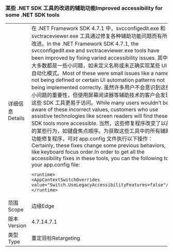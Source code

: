 ### <a name="improved-accessibility-for-some-net-sdk-tools"></a><span data-ttu-id="bcdab-101">某些 .NET SDK 工具的改进的辅助功能</span><span class="sxs-lookup"><span data-stu-id="bcdab-101">Improved accessibility for some .NET SDK tools</span></span>

|   |   |
|---|---|
|<span data-ttu-id="bcdab-102">详细信息</span><span class="sxs-lookup"><span data-stu-id="bcdab-102">Details</span></span>|<span data-ttu-id="bcdab-103">在 .NET Framework SDK 4.7.1 中，svcconfigedit.exe 和 svctraceviewer.exe 工具通过修复各种辅助功能问题而有所改进。</span><span class="sxs-lookup"><span data-stu-id="bcdab-103">In the .NET Framework SDK 4.7.1, the svcconfigedit.exe and svctraceviewer.exe tools have been improved by fixing varied accessibility issues.</span></span> <span data-ttu-id="bcdab-104">其中大多数都是一些小问题，如未定义名称或未正确实现某些 UI 自动化模式。</span><span class="sxs-lookup"><span data-stu-id="bcdab-104">Most of these were small issues like a name not being defined or certain UI automation patterns not being implemented correctly.</span></span> <span data-ttu-id="bcdab-105">虽然许多用户不会意识到这些小问题的重要性，但使用屏幕阅读器等辅助技术的客户会发现这些 SDK 工具更易于访问。</span><span class="sxs-lookup"><span data-stu-id="bcdab-105">While many users wouldn’t be aware of these incorrect values, customers who use assistive technologies like screen readers will find these SDK tools more accessible.</span></span> <span data-ttu-id="bcdab-106">当然，这些修复程序改变了以前的某些行为，如键盘焦点顺序。为获取这些工具中的所有辅助功能修复程序，可对 app.config 文件执行以下操作：</span><span class="sxs-lookup"><span data-stu-id="bcdab-106">Certainly, these fixes change some previous behaviors, like keyboard focus order.In order to get all the accessibility fixes in these tools, you can the following to your app.config file:</span></span><pre><code class="language-xml">&lt;runtime&gt;&#13;&#10;&lt;AppContextSwitchOverrides value=&quot;Switch.UseLegacyAccessibilityFeatures=false&quot;/&gt;&#13;&#10;&lt;/runtime&gt;&#13;&#10;</code></pre>|
|<span data-ttu-id="bcdab-107">范围</span><span class="sxs-lookup"><span data-stu-id="bcdab-107">Scope</span></span>|<span data-ttu-id="bcdab-108">边缘</span><span class="sxs-lookup"><span data-stu-id="bcdab-108">Edge</span></span>|
|<span data-ttu-id="bcdab-109">版本</span><span class="sxs-lookup"><span data-stu-id="bcdab-109">Version</span></span>|<span data-ttu-id="bcdab-110">4.7.1</span><span class="sxs-lookup"><span data-stu-id="bcdab-110">4.7.1</span></span>|
|<span data-ttu-id="bcdab-111">类型</span><span class="sxs-lookup"><span data-stu-id="bcdab-111">Type</span></span>|<span data-ttu-id="bcdab-112">重定目标</span><span class="sxs-lookup"><span data-stu-id="bcdab-112">Retargeting</span></span>|

